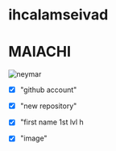 # ihcalamseivad
# MAlACHI
<html>
<head>
</head>
<body>
 
![neymar](https://www.aljazeera.com/wp-content/uploads/2022/11/2022-11-24T213208Z_1677871239_UP1EIBO1HXXON_RTRMADP_3_SOCCER-WORLDCUP-BRA-SRB-REPORT.jpg?resize=770%2C513&quality=80.pdf)

- [x] "github account"

- [x] "new repository"

- [x] "first name 1st lvl h

- [x] "image"
</body>


  
</html>
